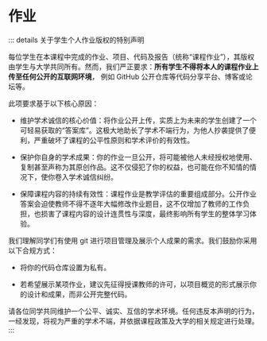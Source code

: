 # 作业

::: details 关于学生个人作业版权的特别声明

每位学生在本课程中完成的作业、项目、代码及报告（统称“课程作业”），其版权由学生与大学共同所有。然而，我们严正要求：**所有学生不得将本人的课程作业上传至任何公开的互联网环境**，
例如 GitHub 公开仓库等代码分享平台、博客或论坛等。

此项要求基于以下核心原因：

+ 维护学术诚信的核心价值：将作业公开上传，实质上为未来的学生创建了一个可轻易获取的“答案库”。这极大地助长了学术不端行为，为他人抄袭提供了便利，严重破坏了课程的公平性原则和学术评价的有效性。

+ 保护你自身的学术成果：你的作业一旦公开，将可能被他人未经授权地使用、复制甚至声称为其原创作品。这不仅侵犯了你的权益，也可能在你不知情的情况下，使你卷入学术诚信纠纷。

+ 保障课程内容的持续有效性：课程作业是教学评估的重要组成部分。公开作业答案会迫使教师不得不逐年大幅修改作业题目，这不仅增加了教师的工作负担，也损害了课程内容的设计连贯性与深度，最终影响所有学生的整体学习体验。

我们理解同学们有使用 git 进行项目管理及展示个人成果的需求。我们鼓励你采用以下合规方式：

+ 将你的代码仓库设置为私有。

+ 若希望展示某项作业，建议先征得授课教师的许可，以项目概览的形式展示你的设计和成果，而非公开完整代码。

请各位同学共同维护一个公平、诚实、互信的学术环境。任何违反本声明的行为，一经发现，将视为严重的学术不端，并依据课程政策及大学的相关规定进行处理。
:::
